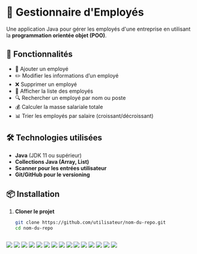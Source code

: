 # 🏢 Gestionnaire d'Employés

Une application Java pour gérer les employés d'une entreprise en utilisant la **programmation orientée objet (POO)**.

## 🚀 Fonctionnalités

- 📌 Ajouter un employé
- ✏️ Modifier les informations d’un employé
- ❌ Supprimer un employé
- 📜 Afficher la liste des employés
- 🔍 Rechercher un employé par nom ou poste
- 💰 Calculer la masse salariale totale
- 📊 Trier les employés par salaire (croissant/décroissant)

## 🛠️ Technologies utilisées

- **Java** (JDK 11 ou supérieur)
- **Collections Java (Array, List)**
- **Scanner pour les entrées utilisateur**
- **Git/GitHub pour le versioning**

## 📦 Installation

1. **Cloner le projet**
   ```bash
   git clone https://github.com/utilisateur/nom-du-repo.git
   cd nom-du-repo



<img src="Captures/1.PNG">
<img src="Captures/2.PNG">
<img src="Captures/3.PNG">
<img src="Captures/4.PNG">
<img src="Captures/5.PNG">
<img src="Captures/6.PNG">
<img src="Captures/7.PNG">
<img src="Captures/8.PNG">
<img src="Captures/9.PNG">
<img src="Captures/10.PNG">
<img src="Captures/11.PNG">
<img src="Captures/12.PNG">
<img src="Captures/13.PNG">
<img src="Captures/14.PNG">
<img src="Captures/15.PNG">
